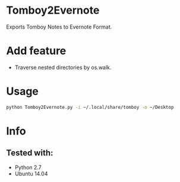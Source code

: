 # Tomboy2Evernote
Exports Tomboy Notes to Evernote Format.

# Add feature
 - Traverse nested directories by os.walk.

# Usage
```bash
python Tomboy2Evernote.py -i ~/.local/share/tomboy -o ~/Desktop
```

# Info
## Tested with:
 - Python 2.7
 - Ubuntu 14.04
 
